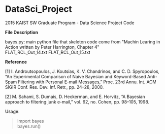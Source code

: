 # DataSci_Project
2015 KAIST SW Graduate Program - Data Science Project Code <p>

<b>File Description</b><p>
bayes.py: main python file that skeleton code come from "Machin Learing in Action written by Peter Harrington, Chapter 4"<br>
FLAT_RCL_Out_14.txt
FLAT_RCL_Out_15.txt

<b>Reference</b> <p>
[1]	I. Androutsopoulos, J. Koutsias, K. V. Chandrinos, and C. D. Spyropoulos, “An Experimental Comparison of Naive Bayesian and Keyword-Based Anti-Spam Filtering with Personal E-mail Messages,” Proc. 23rd Annu. Int. ACM SIGIR Conf. Res. Dev. Inf. Retr., pp. 24–28, 2000. <br>

[2]	M. Sahami, S. Dumais, D. Heckerman, and E. Horvitz, “A Bayesian approach to filtering junk e-mail,” vol. 62, no. Cohen, pp. 98–105, 1998. <br>
<p>

Usage:

> import bayes<br>
> bayes.run()


